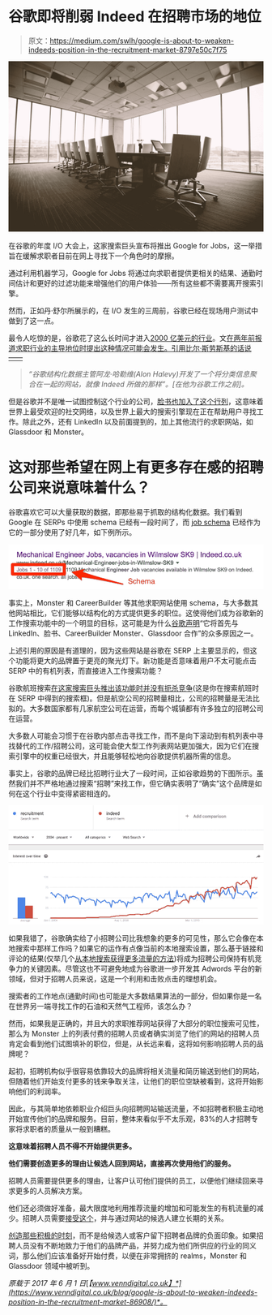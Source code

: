 # 谷歌即将削弱 Indeed 在招聘市场的地位

> 原文：<https://medium.com/swlh/google-is-about-to-weaken-indeeds-position-in-the-recruitment-market-8797e50c7f75>

![](img/a91d643b0ee6b1ef12de23ecaf4e58db.png)

在谷歌的年度 I/O 大会上，这家搜索巨头宣布将推出 Google for Jobs，这一举措旨在缓解求职者目前在网上寻找下一个角色时的摩擦。

通过利用机器学习，Google for Jobs 将通过向求职者提供更相关的结果、通勤时间估计和更好的过滤功能来增强他们的用户体验——所有这些都不需要离开搜索引擎。

然而，正如丹·舒尔所展示的，在 I/O 发生的三周前，谷歌已经在现场用户测试中做到了这一点。

最令人吃惊的是，谷歌花了这么长时间才进入[2000 亿美元的行业](https://www.forbes.com/sites/joshbersin/2017/05/26/google-for-jobs-potential-to-disrupt-the-200-billion-recruiting-industry/)。文[在两年前报道求职行业的主导地位时提出这种情况可能会发生。引用比尔·斯劳斯基的话说——](https://www.venndigital.co.uk/blog/is-indeed-bigger-than-the-recruitment-industry-78869/)

> *“谷歌结构化数据主管阿龙·哈勒维(Alon Halevy)开发了一个将分类信息聚合在一起的网站，就像 Indeed 所做的那样”。[在他为谷歌工作之前]。*

但是谷歌并不是唯一试图控制这个行业的公司，[脸书也加入了这个行列](https://thenextweb.com/guests/should-linkedin-be-worried-that-facebook-have-finally-encroached-on-their-digital-space/)，这意味着世界上最受欢迎的社交网络，以及世界上最大的搜索引擎现在正在帮助用户寻找工作。除此之外，还有 LinkedIn 以及前面提到的，加上其他流行的求职网站，如 Glassdoor 和 Monster。

# 这对那些希望在网上有更多存在感的招聘公司来说意味着什么？

谷歌喜欢它可以大量获取的数据，即那些易于抓取的结构化数据。我们看到 Google 在 SERPs 中使用 schema 已经有一段时间了，而 [job schema](http://schema.org/JobPosting) 已经作为它的一部分使用了好几年，如下例所示。

![](img/35665fca05229bfac4c7ef9bd383abf7.png)

事实上，Monster 和 CareerBuilder 等其他求职网站使用 schema，与大多数其他网站相比，它们能够以结构化的方式提供更多的职位。这使得他们成为谷歌新的工作搜索功能中的一个明显的目标，这可能是为什么[谷歌声明](https://techcrunch.com/2017/05/17/google-to-launch-a-jobs-search-engine-in-the-u-s/)“它将首先与 LinkedIn、脸书、CareerBuilder Monster、Glassdoor 合作”的众多原因之一。

上述引用的原因是有道理的，因为这些网站是谷歌在 SERP 上主要显示的，但这个功能将更大的品牌置于更亮的聚光灯下。新功能是否意味着用户不太可能点击 SERP 中的有机列表，而直接进入工作搜索功能？

谷歌航班搜索[在这家搜索巨头推出该功能时并没有扼杀竞争](https://www.washingtonpost.com/lifestyle/travel/google-flight-search-four-years-in-success-or-not/2014/10/02/bfb69036-45ab-11e4-9a15-137aa0153527_story.html)(这是你在搜索航班时在 SERP 中得到的搜索框)。但是航空公司的招聘量相比，公司的招聘量是无法比拟的。大多数国家都有几家航空公司在运营，而每个城镇都有许多独立的招聘公司在运营。

大多数人可能会习惯于在谷歌内部点击寻找工作，而不是向下滚动到有机列表中寻找替代的工作/招聘公司，这可能会使大型工作列表网站更加强大，因为它们在搜索引擎中的权重已经很大，并且能够轻松地向谷歌提供机器所需的信息。

事实上，谷歌的品牌已经比招聘行业大了一段时间，正如谷歌趋势的下图所示。虽然我们并不严格地通过搜索“招聘”来找工作，但它确实表明了“确实”这个品牌是如何在这个行业中变得紧密相连的。

![](img/5413dc269bef33e3cb97a19144ba98de.png)

如果我错了，谷歌确实给了小招聘公司比我想象的更多的可见性，那么它会像在本地搜索中那样工作吗？如果它的运作有点像当前的本地搜索设置，那么基于链接和评论的结果(仅举几个[从本地搜索获得更多流量的方法](http://searchengineland.com/local-seo-ranking-2016-beyond-251404))将成为招聘公司保持有机竞争力的关键因素。尽管这也不可避免地成为谷歌进一步开发其 Adwords 平台的新领域，但对于招聘人员来说，这是一个利用和击败点击的理想机会。

搜索者的工作地点(通勤时间)也可能是大多数结果算法的一部分，但如果你是一名在世界另一端寻找工作的石油和天然气工程师，该怎么办？

然而，如果我是正确的，并且大的求职推荐网站获得了大部分的职位搜索可见性，那么为 Monster 上的列表付费的招聘人员或者确实浏览了他们的网站的招聘人员肯定会看到他们试图填补的职位，但是，从长远来看，这将如何影响招聘人员的品牌呢？

起初，招聘机构似乎很容易依靠较大的品牌将相关流量和简历输送到他们的网站，但随着他们开始支付更多的钱来争取关注，让他们的职位空缺被看到，这将开始影响他们的利润率。

因此，与其简单地依赖职业介绍巨头向招聘网站输送流量，不如招聘者积极主动地开始宣传他们的品牌和服务。目前，整体来看似乎不太乐观，83%的人才招聘专家将求职者的质量从一般到糟糕。

**这意味着招聘人员不得不开始提供更多。**

**他们需要创造更多的理由让候选人回到网站，直接再次使用他们的服务。**

招聘人员需要提供更多的理由，让客户认可他们提供的员工，以便他们继续回来寻求更多的人员解决方案。

他们还必须做好准备，最大限度地利用推荐流量的增加和可能发生的有机流量的减少。招聘人员需要[接受这个](https://www.venndigital.co.uk/blog/taking-market-share-back-from-referral-giants-78838/)，并与通过网站的候选人建立长期的关系。

[创造那些积极的时刻](https://www.venndigital.co.uk/blog/how-brand-experiences-influence-your-customers-memories-78743/)，而不是给候选人或客户留下招聘者品牌的负面印象。如果招聘人员没有不断地致力于他们的品牌产品，并努力成为他们所供应的行业的同义词，那么他们应该准备好开始付费，以便在非常拥挤的 realms，Monster 和 Glassdoor 领域中被听到。

*原载于 2017 年 6 月 1 日*[*【www.venndigital.co.uk】*](https://www.venndigital.co.uk/blog/google-is-about-to-weaken-indeeds-position-in-the-recruitment-market-86908/)*。*